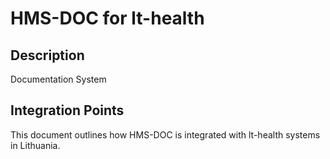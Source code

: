 # HMS-DOC for lt-health

## Description

Documentation System

## Integration Points

This document outlines how HMS-DOC is integrated with lt-health systems in Lithuania.
